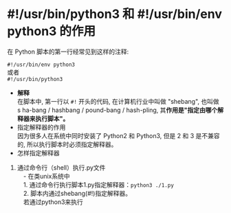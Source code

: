# #!/usr/bin/python3 和 #!/usr/bin/env python3 的作用  
在 Python 脚本的第一行经常见到这样的注释:

`#!/usr/bin/env python3`  
或者  
`#!/usr/bin/python3`  

- **解释**  
在脚本中, 第一行以 `#!` 开头的代码, 在计算机行业中叫做 "shebang", 也叫做 s
ha-bang / hashbang / pound-bang / hash-pling, 其**作用是"指定由哪个解释器来执行脚本"。**   
- 指定解释器的作用  
因为很多人在系统中同时安装了 Python2 和 Python3, 但是 2 和 3 是不兼容的, 所以执行脚本时必须指定解释器。  
- 怎样指定解释器  
1. 通过命令行（shell）执行.py文件  
&emsp;- 在类unix系统中  
&emsp;1. 通过命令行执行脚本1.py指定解释器：`python3 ./1.py`  
&emsp;2. 脚本内通过shebang(#!)指定解释器。  
&emsp;若通过python3来执行
&emsp;
